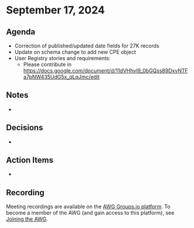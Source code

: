 # September 17, 2024

## Agenda

* Correction of published/updated date fields for 27K records
* Update on schema change to add new CPE object
* User Registry stories and requirements:
  * Please contribute in https://docs.google.com/document/d/11dVHhvI9_0bGQss89DxvNTFa7pNW435UdG5x_qLqJmc/edit

## Notes

*

## Decisions

*

## Action Items

*

## Recording

Meeting recordings are available on the [AWG Groups.io platform](https://cve-cwe-programs.groups.io/g/AWG/files/MeetingRecordings).
To become a member of the AWG (and gain access to this platform), see [Joining the AWG](https://github.com/CVEProject/automation-working-group?tab=readme-ov-file#joining-the-awg).
